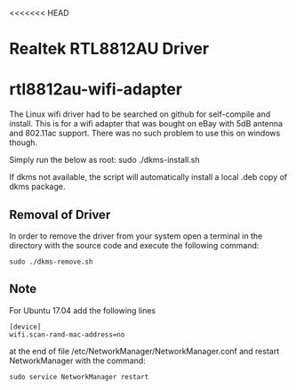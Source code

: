 <<<<<<< HEAD
# Realtek RTL8812AU Driver

# rtl8812au-wifi-adapter
The Linux wifi driver had to be searched on github for self-compile and install. This is for a wifi adapter that was bought on eBay with 5dB antenna and 802.11ac support. There was no such problem to use this on windows though.

Simply run the below as root:
sudo ./dkms-install.sh

If dkms not available, the script will automatically install a local .deb copy of dkms package.


## Removal of Driver
In order to remove the driver from your system open a terminal in the directory with the source code and execute the following command:
```
sudo ./dkms-remove.sh
```

## Note
For Ubuntu 17.04 add the following lines
```
[device]
wifi.scan-rand-mac-address=no
```
at the end of file /etc/NetworkManager/NetworkManager.conf and restart NetworkManager with the command:
```
sudo service NetworkManager restart
```
